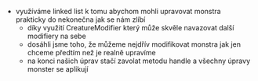 * využíváme linked list k tomu abychom mohli upravovat monstra prakticky do nekonečna jak se nám zlíbí
  * díky využití CreatureModifier který může skvěle navazovat další modifiery na sebe
  * dosáhli jsme toho, že můžeme nejdřív modifikovat monstra jak jen chceme předtím než je realně upravíme
  * na konci našich úprav stačí zavolat metodu handle a všechny úpravy monster se aplikují
